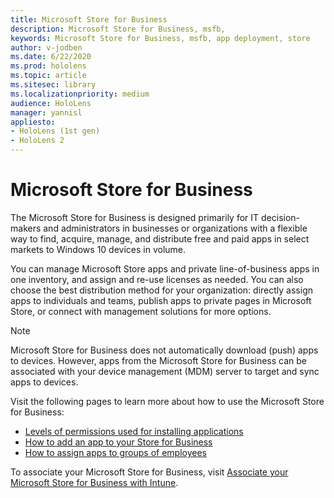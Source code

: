 ```yaml
---
title: Microsoft Store for Business
description: Microsoft Store for Business, msfb, 
keywords: Microsoft Store for Business, msfb, app deployment, store
author: v-jodben
ms.date: 6/22/2020
ms.prod: hololens
ms.topic: article
ms.sitesec: library
ms.localizationpriority: medium
audience: HoloLens
manager: yannisl
appliesto:
- HoloLens (1st gen)
- HoloLens 2
---
```


# Microsoft Store for Business

The Microsoft Store for Business is designed primarily for IT decision-makers and administrators in businesses or organizations with a flexible way to find, acquire, manage, and distribute free and paid apps in select markets to Windows 10 devices in volume. 

You can manage Microsoft Store apps and private line-of-business apps in one inventory, and assign and re-use licenses as needed. You can also choose the best distribution method for your organization: directly assign apps to individuals and teams, publish apps to private pages in Microsoft Store, or connect with management solutions for more options.

> [!Note] 
> Microsoft Store for Business does not automatically download (push) apps to devices. However, apps from the Microsoft Store for Business can be associated with your device management (MDM) server to target and sync apps to devices.

Visit the following pages to learn more about how to use the Microsoft Store for Business:
* [Levels of permissions used for installing applications](https://docs.microsoft.com/mem/intune/configuration/device-restrictions-windows-holographic#app-store)
* [How to add an app to your Store for Business](https://docs.microsoft.com/mem/intune/apps/store-apps-windows)
* [How to assign apps to groups of employees](https://docs.microsoft.com/mem/intune/apps/windows-store-for-business)

To associate your Microsoft Store for Business, visit [Associate your Microsoft Store for Business with Intune](https://docs.microsoft.com/mem/intune/apps/windows-store-for-business#associate-your-microsoft-store-for-business-account-with-intune).
